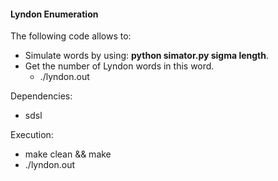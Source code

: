 #### Lyndon Enumeration

The following code allows to:
* Simulate words by using: **python simator.py sigma length**.
* Get the number of Lyndon words in this word.
    *   ./lyndon.out

Dependencies:
* sdsl

Execution:
* make clean && make
* ./lyndon.out